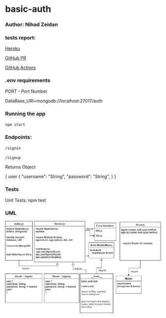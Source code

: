 # basic-auth

### Author: Nihad Zeidan


### tests report:

[Heroku](https://nihad-auth.herokuapp.com)


[GitHub PR](https://github.com/NihadZeidan/basic-auth/pull/1)


[GitHub Actions](https://github.com/NihadZeidan/basic-auth/actions)

### .env requirements

PORT - Port Number

DataBase_URI=mongodb://localhost:27017/auth



### Running the app
`npm start`


### Endpoints: 

`/signin`

`/signup`


Returns Object

{
  user {
    "username": "String",
    "password": "String",
  }
}


### Tests
Unit Tests: npm test



### UML

![](./assets/basic-auth.png)